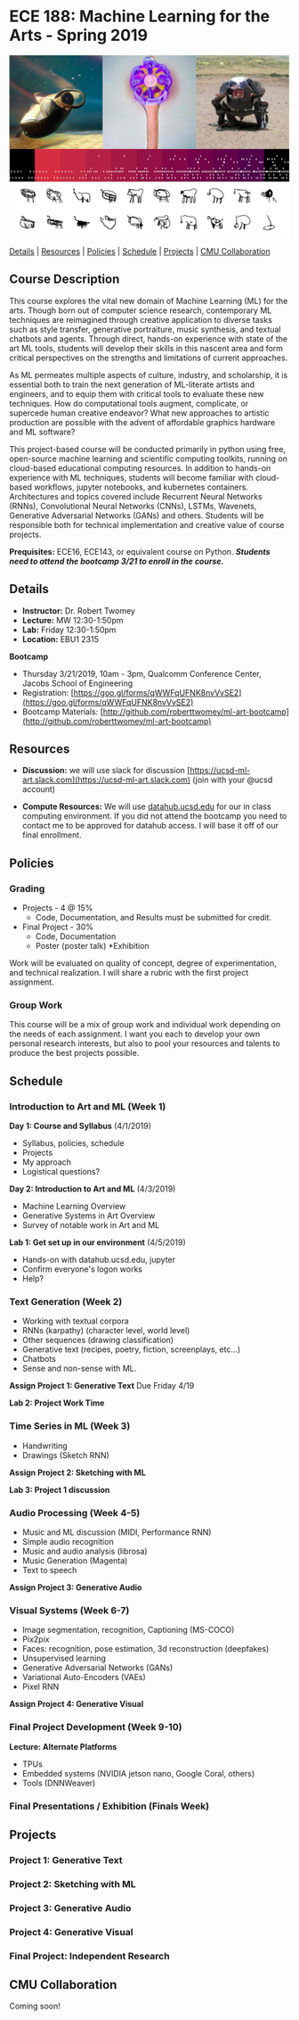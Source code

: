 # ECE 188: Machine Learning for the Arts - Spring 2019

![Image](ml_art2019.png)

[Details](#Details) | [Resources](#Resources) | [Policies](#Policies) | [Schedule](#Schedule) | [Projects](#Projects) | [CMU Collaboration](#cmu-collaboration)

## Course Description

This course explores the vital new domain of Machine Learning (ML) for the arts. Though born out of computer science research, contemporary ML techniques are reimagined through creative application to diverse tasks such as style transfer, generative portraiture, music synthesis, and textual chatbots and agents. Through direct, hands-on experience with state of the art ML tools, students will develop their skills in this nascent area and form critical perspectives on the strengths and limitations of current approaches. 

As ML permeates multiple aspects of culture, industry, and scholarship, it is essential both to train the next generation of ML-literate artists and engineers, and to equip them with critical  tools to evaluate these new techniques. How do computational tools augment, complicate, or supercede human creative endeavor? What new approaches to artistic production are possible with the advent of affordable graphics hardware and ML software?

This project-based course will be conducted primarily in python using free, open-source machine learning and scientific computing toolkits, running on cloud-based educational computing resources. In addition to hands-on experience with ML techniques, students will become familiar with cloud-based workflows, jupyter notebooks, and kubernetes containers. Architectures and topics covered include Recurrent Neural Networks (RNNs), Convolutional Neural Networks (CNNs), LSTMs, Wavenets, Generative Adversarial Networks (GANs) and others. Students will be responsible both for technical implementation and creative value of course projects.  

**Prequisites:** ECE16, ECE143, or equivalent course on Python. **_Students need to attend the bootcamp 3/21 to enroll in the course._** 

## Details

- **Instructor:** Dr. Robert Twomey
- **Lecture:** MW 12:30-1:50pm
- **Lab:** Friday 12:30-1:50pm
- **Location:** EBU1 2315

**Bootcamp**
- Thursday 3/21/2019, 10am - 3pm, Qualcomm Conference Center, Jacobs School of Engineering
- Registration: [https://goo.gl/forms/qWWFqUFNK8nvVvSE2](https://goo.gl/forms/qWWFqUFNK8nvVvSE2)
- Bootcamp Materials: [http://github.com/roberttwomey/ml-art-bootcamp](http://github.com/roberttwomey/ml-art-bootcamp)

## Resources
* **Discussion:** we will use slack for discussion [https://ucsd-ml-art.slack.com](https://ucsd-ml-art.slack.com) (join with your @ucsd account)

* **Compute Resources:** We will use [datahub.ucsd.edu](http://datahub.ucsd.edu) for our in class computing environment. If you did not attend the bootcamp you need to contact me to be approved for datahub access. I will base it off of our final enrollment. 

## Policies

### Grading
* Projects - 4 @ 15%
  * Code, Documentation, and Results must be submitted for credit.
* Final Project - 30%
  * Code, Documentation
  * Poster (poster talk)
  *Exhibition

Work will be evaluated on quality of concept, degree of experimentation, and technical realization. I will share a rubric with the first project assignment.

### Group Work

This course will be a mix of group work and individual work depending on the needs of each assignment. I want you each to develop your own personal research interests, but also to pool your resources and talents to produce the best projects possible. 

## Schedule

### Introduction to Art and ML (Week 1)
**Day 1: Course and Syllabus** (4/1/2019)
- Syllabus, policies, schedule
- Projects
- My approach
- Logistical questions?

**Day 2: Introduction to Art and ML** (4/3/2019)
- Machine Learning Overview
- Generative Systems in Art Overview
- Survey of notable work in Art and ML

**Lab 1: Get set up in our environment** (4/5/2019)
- Hands-on with datahub.ucsd.edu, jupyter
- Confirm everyone's logon works
- Help? 

### Text Generation (Week 2)

- Working with textual corpora
- RNNs (karpathy) (character level, world level)
- Other sequences (drawing classification)
- Generative text (recipes, poetry, fiction, screenplays, etc…)
- Chatbots
- Sense and non-sense with ML. 

**Assign Project 1: Generative Text** Due Friday 4/19

**Lab 2: Project Work Time**

### Time Series in ML (Week 3)
- Handwriting
- Drawings (Sketch RNN)

**Assign Project 2: Sketching with ML**

**Lab 3: Project 1 discussion**

### Audio Processing (Week 4-5)
- Music and ML discussion (MIDI, Performance RNN)
- Simple audio recognition
- Music and audio analysis (librosa)
- Music Generation (Magenta)
- Text to speech

**Assign Project 3: Generative Audio**

### Visual Systems (Week 6-7)
- Image segmentation, recognition, Captioning (MS-COCO)
- Pix2pix
- Faces: recognition, pose estimation, 3d reconstruction (deepfakes)
- Unsupervised learning
- Generative Adversarial Networks (GANs)
- Variational Auto-Encoders (VAEs)
- Pixel RNN

**Assign Project 4: Generative Visual**

### Final Project Development (Week 9-10)

**Lecture: Alternate Platforms**
- TPUs
- Embedded systems (NVIDIA jetson nano, Google Coral, others)
- Tools (DNNWeaver)

### Final Presentations / Exhibition (Finals Week)

## Projects

### Project 1: Generative Text

### Project 2: Sketching with ML

### Project 3: Generative Audio

### Project 4: Generative Visual

### Final Project: Independent Research

## CMU Collaboration

Coming soon!
